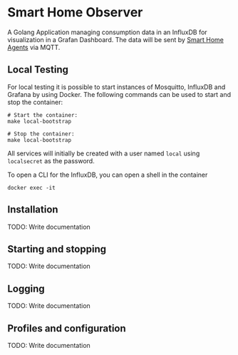 # Smart Home Observer
A Golang Application managing consumption data in an InfluxDB for visualization
in a Grafan Dashboard. The data will be sent by [Smart Home Agents](https://github.com/salex-org/smart-home-agent)
via MQTT.

## Local Testing

For local testing it is possible to start instances of Mosquitto, InfluxDB and Grafana by using Docker.
The following commands can be used to start and stop the container:

```shell
# Start the container:
make local-bootstrap

# Stop the container:
make local-bootstrap
```

All services will initially be created with a user named `local` using `localsecret` as the password.

To open a CLI for the InfluxDB, you can open a shell in the container

```shell
docker exec -it 
```

## Installation

TODO: Write documentation

## Starting and stopping

TODO: Write documentation

## Logging

TODO: Write documentation

## Profiles and configuration

TODO: Write documentation

